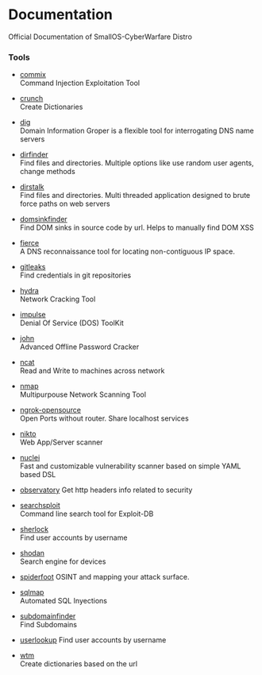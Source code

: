 # Documentation

Official Documentation of SmallOS-CyberWarfare Distro

### Tools
- [commix](https://github.com/smallOS-cyberwarfare/smallOS-cyberwarfare/blob/master/docs/Tools/commix/README.md)  
Command Injection Exploitation Tool

- [crunch](https://github.com/smallOS-cyberwarfare/smallOS-cyberwarfare/blob/master/docs/Tools/crunch/README.md)  
Create Dictionaries 

- [dig](https://github.com/smallOS-cyberwarfare/smallOS-cyberwarfare/blob/master/docs/Tools/dig/README.md)  
Domain Information Groper is a flexible tool for interrogating DNS name servers  
  
- [dirfinder](https://github.com/smallOS-cyberwarfare/smallOS-cyberwarfare/blob/master/docs/Tools/dirfinder/README.md)  
Find files and directories. Multiple options like use random user agents, change methods   
- [dirstalk](https://github.com/smallOS-cyberwarfare/smallOS-cyberwarfare/blob/master/docs/Tools/dirstalk/README.md)  
Find files and directories. Multi threaded application designed to brute force paths on web servers  
  
- [domsinkfinder](https://github.com/smallOS-cyberwarfare/smallOS-cyberwarfare/blob/master/docs/Tools/domsinkfinder/README.md)  
Find DOM sinks in source code by url. Helps to manually find DOM XSS  

- [fierce](https://github.com/smallOS-cyberwarfare/smallOS-cyberwarfare/blob/master/docs/Tools/fierce/README.md)  
A DNS reconnaissance tool for locating non-contiguous IP space.
  
- [gitleaks](https://github.com/smallOS-cyberwarfare/smallOS-cyberwarfare/blob/master/docs/Tools/gitleaks/README.md)  
Find credentials in git repositories

- [hydra](https://github.com/smallOS-cyberwarfare/smallOS-cyberwarfare/blob/master/docs/Tools/hydra/README.md)  
Network Cracking Tool

- [impulse](https://github.com/smallOS-cyberwarfare/smallOS-cyberwarfare/blob/master/docs/Tools/impulse/README.md)  
Denial Of Service (DOS) ToolKit  

- [john](https://github.com/smallOS-cyberwarfare/smallOS-cyberwarfare/blob/master/docs/Tools/john/README.md)  
Advanced Offline Password Cracker
  
- [ncat](https://github.com/smallOS-cyberwarfare/smallOS-cyberwarfare/blob/master/docs/Tools/ncat/README.md)  
Read and Write to machines across network

- [nmap](https://github.com/smallOS-cyberwarfare/smallOS-cyberwarfare/blob/master/docs/Tools/nmap/README.md)  
Multipurpouse Network Scanning Tool  
   
- [ngrok-opensource](https://github.com/smallOS-cyberwarfare/smallOS-cyberwarfare/blob/master/docs/Tools/ngrok/README.md)  
Open Ports without router. Share localhost services

- [nikto](https://github.com/smallOS-cyberwarfare/smallOS-cyberwarfare/blob/master/docs/Tools/nikto/README.md)  
Web App/Server scanner
  
- [nuclei](https://github.com/smallOS-cyberwarfare/smallOS-cyberwarfare/blob/master/docs/Tools/nuclei/README.md)  
Fast and customizable vulnerability scanner based on simple YAML based DSL  

- [observatory](https://github.com/smallOS-cyberwarfare/smallOS-cyberwarfare/blob/master/docs/Tools/observatory/README.md)
Get http headers info related to security 

- [searchsploit](https://github.com/smallOS-cyberwarfare/smallOS-cyberwarfare/blob/master/docs/Tools/searchsploit/README.md)  
Command line search tool for Exploit-DB 

- [sherlock](https://github.com/smallOS-cyberwarfare/smallOS-cyberwarfare/blob/master/docs/Tools/sherlock/README.md)  
Find user accounts by username

- [shodan](https://github.com/smallOS-cyberwarfare/smallOS-cyberwarfare/blob/master/docs/Tools/shodan/README.md)  
Search engine for devices 
 
- [spiderfoot](https://github.com/smallOS-cyberwarfare/smallOS-cyberwarfare/blob/master/docs/Tools/spiderfoot/README.md)                                                        OSINT and mapping your attack surface.

- [sqlmap](https://github.com/smallOS-cyberwarfare/smallOS-cyberwarfare/blob/master/docs/Tools/sqlmap/README.md)  
Automated SQL Inyections  
  
- [subdomainfinder](https://github.com/smallOS-cyberwarfare/smallOS-cyberwarfare/blob/master/docs/Tools/subdomainfinder/README.md)  
Find Subdomains 

- [userlookup](https://github.com/smallOS-cyberwarfare/smallOS-cyberwarfare/blob/master/docs/Tools/userlookup/README.md)
Find user accounts by username  

- [wtm](https://github.com/smallOS-cyberwarfare/smallOS-cyberwarfare/blob/master/docs/Tools/wtm/README.md)  
Create dictionaries based on the url
